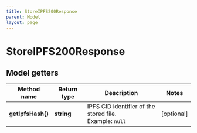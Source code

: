 ```yaml
---
title: StoreIPFS200Response
parent: Model
layout: page
---
```


# StoreIPFS200Response

## Model getters

Method name | Return type | Description | Notes
------------ | ------------- | ------------- | -------------
**getIpfsHash()** | **string** | IPFS CID identifier of the stored file. <br>Example: `null` | [optional]

